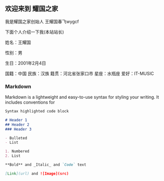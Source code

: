 ## 欢迎来到 耀国之家

我是耀国之家创始人 王耀国春飞wygcf

下面个人介绍一下我(本站站长)

姓名：王耀国

性别：男

生日：2001年2月4日

国籍：中国
民族：汉族
籍贯：河北省张家口市
星座：水瓶座
爱好：IT-MUSIC

### Markdown

Markdown is a lightweight and easy-to-use syntax for styling your writing. It includes conventions for

```markdown
Syntax highlighted code block

# Header 1
## Header 2
### Header 3

- Bulleted
- List

1. Numbered
2. List

**Bold** and _Italic_ and `Code` text

[Link](url) and ![Image](src)
```

